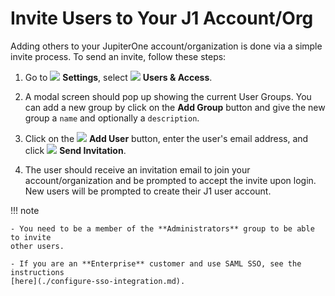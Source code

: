 # Invite Users to Your J1 Account/Org

Adding others to your JupiterOne account/organization is done via a simple invite
process. To send an invite, follow these steps:

1. Go to ![][1] **Settings**, select ![][2] **Users & Access**.

1. A modal screen should pop up showing the current User Groups. You can add a
   new group by click on the **Add Group** button and give the new group a
   `name` and optionally a `description`.

1. Click on the ![][3] **Add User** button, enter the user's email address, and
   click ![][4] **Send Invitation**.

1. The user should receive an invitation email to join your account/organization
   and be prompted to accept the invite upon login. New users will be prompted
   to create their J1 user account.

[1]: https://raw.githubusercontent.com/feathericons/feather/master/icons/settings.svg?sanitize=true

[2]: https://raw.githubusercontent.com/feathericons/feather/master/icons/users.svg?sanitize=true

[3]: https://raw.githubusercontent.com/feathericons/feather/master/icons/user-plus.svg?sanitize=true

[4]: https://raw.githubusercontent.com/feathericons/feather/master/icons/send.svg?sanitize=true

!!! note

    - You need to be a member of the **Administrators** group to be able to invite
    other users.

    - If you are an **Enterprise** customer and use SAML SSO, see the instructions
    [here](./configure-sso-integration.md).

